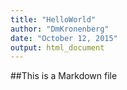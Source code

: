 ```yaml
---
title: "HelloWorld"
author: "DmKronenberg"
date: "October 12, 2015"
output: html_document
---
```


##This is a Markdown file